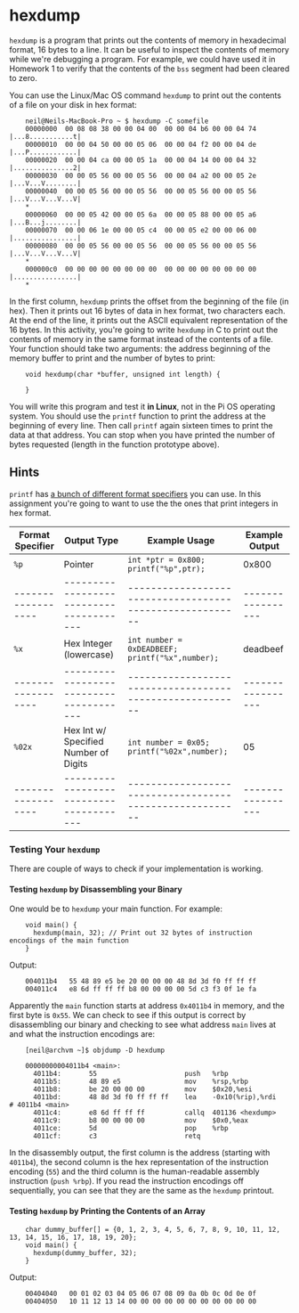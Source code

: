 # hexdump


`hexdump` is a program that prints out the contents of memory in hexadecimal format, 16 bytes to a line. It can be useful to inspect the contents of memory while we're debugging a program. For example, we could have used it in Homework 1 to verify that the contents of the `bss` segment had been cleared to zero.

You can use the Linux/Mac OS command `hexdump` to print out the contents of a file on your disk in hex format:

        neil@Neils-MacBook-Pro ~ $ hexdump -C somefile
        00000000  00 08 08 38 00 00 04 00  00 00 04 b6 00 00 04 74  |...8...........t|
        00000010  00 00 04 50 00 00 05 06  00 00 04 f2 00 00 04 de  |...P............|
        00000020  00 00 04 ca 00 00 05 1a  00 00 04 14 00 00 04 32  |...............2|
        00000030  00 00 05 56 00 00 05 56  00 00 04 a2 00 00 05 2e  |...V...V........|
        00000040  00 00 05 56 00 00 05 56  00 00 05 56 00 00 05 56  |...V...V...V...V|
        *
        00000060  00 00 05 42 00 00 05 6a  00 00 05 88 00 00 05 a6  |...B...j........|
        00000070  00 00 06 1e 00 00 05 c4  00 00 05 e2 00 00 06 00  |................|
        00000080  00 00 05 56 00 00 05 56  00 00 05 56 00 00 05 56  |...V...V...V...V|
        *
        000000c0  00 00 00 00 00 00 00 00  00 00 00 00 00 00 00 00  |................|
        *

In the first column, `hexdump` prints the offset from the beginning of the file (in hex). Then it prints out 16 bytes of data in hex format, two characters each. At the end of the line, it prints out the ASCII equivalent representation of the 16 bytes. In this activity, you're going to write `hexdump` in C to print out the contents of memory in the same format instead of the contents of a file. Your function should take two arguments: the address beginning of the memory buffer to print and the number of bytes to print:

        void hexdump(char *buffer, unsigned int length) {

        }

You will write this program and test it **in Linux**, not in the Pi OS operating system. You should use the `printf` function to print the address at the beginning of every line. Then call `printf` again sixteen times to print the data at that address. You can stop when you have printed the number of bytes requested (length in the function prototype above).


## Hints

`printf` has [a bunch of different format specifiers](https://www.cplusplus.com/reference/cstdio/printf/) you can use. In this assignment you're going to want to use the the ones that print integers in hex format. 

 | Format Specifier | Output Type                           | Example Usage                                          | Example Output  |
 |------------------|---------------------------------------|--------------------------------------------------------|-----------------|
 | `%p`             | Pointer                               | `int *ptr = 0x800;`<br>`printf("%p",ptr);`             | 0x800           |
 |------------------|---------------------------------------|--------------------------------------------------------|-----------------|
 | `%x`             | Hex Integer (lowercase)               | `int number = 0xDEADBEEF;`<br>`printf("%x",number);`   | deadbeef        |
 |------------------|---------------------------------------|--------------------------------------------------------|-----------------|
 | `%02x`           | Hex Int w/ Specified Number of Digits | `int number = 0x05;`<br>`printf("%02x",number);`       | 05              |
 |------------------|---------------------------------------|--------------------------------------------------------|-----------------|


### Testing Your `hexdump`


There are couple of ways to check if your implementation is working.

#### Testing `hexdump` by Disassembling your Binary

One would be to `hexdump` your main function. For example:

        void main() {
          hexdump(main, 32); // Print out 32 bytes of instruction encodings of the main function
        }

Output:

        004011b4   55 48 89 e5 be 20 00 00 00 48 8d 3d f0 ff ff ff 
        004011c4   e8 6d ff ff ff b8 00 00 00 00 5d c3 f3 0f 1e fa

Apparently the `main` function starts at address `0x4011b4` in memory, and the first byte is `0x55`. We can check to see if this output is correct by disassembling our binary and checking to see what address `main` lives at and what the instruction encodings are:

        [neil@archvm ~]$ objdump -D hexdump

        00000000004011b4 <main>:
          4011b4:       55                      push   %rbp
          4011b5:       48 89 e5                mov    %rsp,%rbp
          4011b8:       be 20 00 00 00          mov    $0x20,%esi
          4011bd:       48 8d 3d f0 ff ff ff    lea    -0x10(%rip),%rdi        # 4011b4 <main>
          4011c4:       e8 6d ff ff ff          callq  401136 <hexdump>
          4011c9:       b8 00 00 00 00          mov    $0x0,%eax
          4011ce:       5d                      pop    %rbp
          4011cf:       c3                      retq

In the disassembly output, the first column is the address (starting with `4011b4`), the second column is the hex representation of the instruction encoding (`55`) and the third column is the human-readable assembly instruction (`push %rbp`). If you read the instruction encodings off sequentially, you can see that they are the same as the `hexdump` printout.

#### Testing `hexdump` by Printing the Contents of an Array

        char dummy_buffer[] = {0, 1, 2, 3, 4, 5, 6, 7, 8, 9, 10, 11, 12, 13, 14, 15, 16, 17, 18, 19, 20};
        void main() {
          hexdump(dummy_buffer, 32);
        }

Output:

        00404040   00 01 02 03 04 05 06 07 08 09 0a 0b 0c 0d 0e 0f 
        00404050   10 11 12 13 14 00 00 00 00 00 00 00 00 00 00 00

